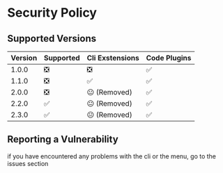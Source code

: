 # Security Policy

## Supported Versions

| Version | Supported          | Cli Exstensions            | Code Plugins           |
| ------- | ------------------ |----------------------------|------------------------|
| 1.0.0   | ❎                 | ❎                        | ✅                     |
| 1.1.0   | ❎                 | ✅                        | ✅                     |
| 2.0.0   | ❎                 | 😐 (Removed)              | ✅                     |
| 2.2.0   | ✅                 | 😐 (Removed)              | ✅                     |
| 2.3.0   | ✅                 | 😐 (Removed)              | ✅                     |

## Reporting a Vulnerability

if you have encountered any problems with the cli or the menu, go to the issues section 
